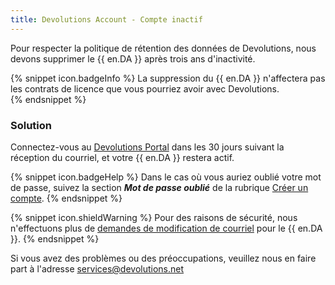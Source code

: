 ```yaml
---
title: Devolutions Account - Compte inactif
---
```

Pour respecter la politique de rétention des données de Devolutions, nous devons supprimer le {{ en.DA }} après trois ans d'inactivité.  

{% snippet icon.badgeInfo %}
La suppression du {{ en.DA }} n'affectera pas les contrats de licence que vous pourriez avoir avec Devolutions.  
{% endsnippet %} 

### Solution

Connectez-vous au [Devolutions Portal](https://portal.devolutions.com/) dans les 30 jours suivant la réception du courriel, et votre {{ en.DA }} restera actif.  

{% snippet icon.badgeHelp %}
Dans le cas où vous auriez oublié votre mot de passe, suivez la section ***Mot de passe oublié*** de la rubrique [Créer un compte](/fr/cloud/devolutions-account/create-devolutions-account/#password).
{% endsnippet %} 

{% snippet icon.shieldWarning %}
Pour des raisons de sécurité, nous n'effectuons plus de [demandes de modification de courriel](/fr/cloud/devolutions-account/change-account-email/) pour le {{ en.DA }}.
{% endsnippet %} 

Si vous avez des problèmes ou des préoccupations, veuillez nous en faire part à l'adresse [services@devolutions.net](mailto:service@devolutions.net)